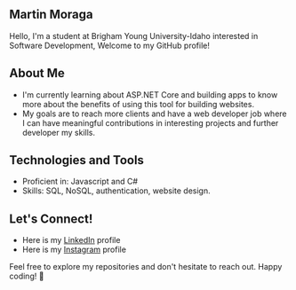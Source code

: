 ## Martin Moraga

Hello, I'm a student at Brigham Young University-Idaho interested in Software Development, Welcome to my GitHub profile!

## About Me

- I'm currently learning about ASP.NET Core and building apps to know more about the benefits of using this tool for building websites.
- My goals are to reach more clients and have a web developer job where I can have meaningful contributions in interesting projects and further developer my skills.

## Technologies and Tools

- Proficient in: Javascript and C#
- Skills: SQL, NoSQL, authentication, website design.

## Let's Connect!

- Here is my [LinkedIn](www.linkedin.com/in/martin-moraga-lopez-810077222) profile
- Here is my [Instagram](https://www.instagram.com/martin_morag/) profile

Feel free to explore my repositories and don't hesitate to reach out. Happy coding! 🚀
<!--
**martinmorag/martinmorag** is a ✨ _special_ ✨ repository because its `README.md` (this file) appears on your GitHub profile.

Here are some ideas to get you started:

- 🔭 I’m currently working on ...
- 🌱 I’m currently learning ...
- 👯 I’m looking to collaborate on ...
- 🤔 I’m looking for help with ...
- 💬 Ask me about ...
- 📫 How to reach me: ...
- 😄 Pronouns: ...
- ⚡ Fun fact: ...
-->
